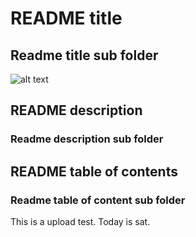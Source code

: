 # README title 
## Readme title sub folder 

![alt text](http://picsum.photos/300/300)

## README description 
### Readme description sub folder

## README table of contents 
### Readme table of content sub folder 


This is a upload test. Today is sat. 

